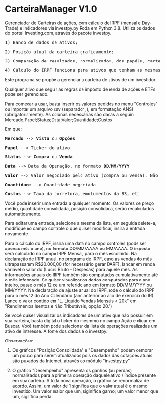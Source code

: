# CarteiraManager V1.0
Gerenciador de Carteiras de ações, com cálculo de IRPF (mensal e Day-Trade) e indicadores via investpy.py
Roda em Python 3.8.
Utiliza os dados do portal Investing.com, através do pacote investpy.

<pre>1) Banco de dados de ativos;</pre>
<pre>2) Posição atual da carteira graficamente;</pre>
<pre>3) Comparação de resultados, normalizados, dos papéis, carteira e IBOV;</pre>
<pre>4) Cálculo do IRPF funciona para ativos que tenham as mesmas regras de ações (derivativos, ETFs, ações);</pre>


Este programa se propõe a gerenciar a carteira de ativos de um investidor.

Qualquer ativo que seguir as regras de imposto de renda de ações e ETFs pode ser gerenciado.

Para começar a usar, basta inserir os valores pedidos no menu "Controles" ou importar um 
arquivo csv (separador ;), em formatação ANSI (obrigatoriamente). As colunas necessárias são dadas a seguir:
Mercado;Papel;Status;Data;Valor;Quantidade;Custos

Em que:
<pre><b>Mercado</b> --> <b>Vista</b> ou <b>Opções</b></pre>
<pre><b>Papel</b> --> Ticker do ativo</pre>
<pre><b>Status</b> --> <b>Compra</b> ou <b>Venda</b></pre>
<pre><b>Data</b> --> Data da Operação, no formato <b>DD/MM/YYYY</b></pre>
<pre><b>Valor</b> --> Valor negociado pelo ativo (compra ou venda). Não use separador de milhar. O separador decimal pode ser a vírgula ou o ponto</pre>
<pre><b>Quantidade</b> --> Quantidade negociada</pre>
<pre><b>Custos</b> --> Taxa da corretora, emolumentos da B3, etc</pre>

Você pode inserir uma entrada a qualquer momento. Os valores de preço médio, 
quantidade consolidada, posição consolidada, serão recalculados automaticamente.

Para editar uma entrada, selecione a mesma da lista, em seguida delete-a, modifique no campo controle o 
que quiser modificar, insira a entrada novamente.

Para o cálculo do IRPF, insira uma data no campo controles (pode ser apenas mês e ano),
no formato DD/MM/AAAA ou MM/AAAA. O imposto será calculado no campo IRPF Mensal, para o mês escolhido.
Na declaração de IRPF anual, no programa de IRPF, caso as vendas do mês ultrapassarem R$20.000,00 (for necessário gerar DARF), lancar em renda variável o valor do (Lucro Bruto - Despesas) para aquele mês.
As informações anuais do IRPF também são computados cumulativamente até o mês informado. Se quiser visualizar os dados computados para o ano inteiro, passe o mês 12 de um referido ano em formato DD/MM/YYYY ou MM/YYYY.
Na declaração de ajuste anual do IRPF, rode o cálculo do IRPF para o mês 12 do Ano Calendário (ano anterior ao ano de exercício do IR). Lance o valor contido em "L. Líquido Vendas Mensais < 20k" em "Rendimentos Isentos e Não Tributáveis, opção 20.")


Se você quiser visualizar os indicadores de um ativo que não possuir em sua carteira,
basta digital o ticker do mesmmo no campo Ação e clicar em Buscar. 
Você também pode selecionar da lista de operações realizadas um ativo de interesse. 
A fonte dos dados é o investpy.

Observações: 

1) Os gráficos "Posição Consolidada" e "Desempenho" podem demorar um pouco para serem atualizados
pois os dados das cotações atuais são puxados da Internet, através do módulo "investpy.py"

2) O gráfico "Desempenho" apresenta os ganhos (ou perdas) normalizados para a primeira operação daquele 
ativo / índice presente em sua carteira. A toda nova operação, o gráfico se renormaliza de acordo.
Assim, um valor de 1 significa que o valor atual é o mesmo investido.
Um valor maior que um, siginifica ganho; um valor menor que um, significa perda.

